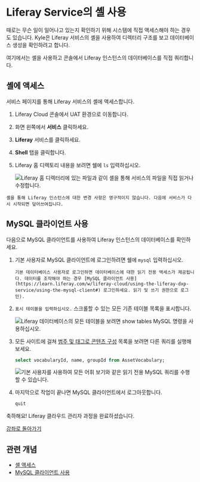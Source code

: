 # Liferay Service의 셸 사용

때로는 무슨 일이 일어나고 있는지 확인하기 위해 시스템에 직접 액세스해야 하는 경우도 있습니다. Kyle은 Liferay 서비스의 셸을 사용하여 디렉터리 구조를 보고 데이터베이스 생성을 확인하려고 합니다.

여기에서는 셸을 사용하고 콘솔에서 Liferay 인스턴스의 데이터베이스를 직접 쿼리합니다.

## 셸에 액세스

서비스 페이지를 통해 Liferay 서비스의 셸에 액세스합니다.

1. Liferay Cloud 콘솔에서 UAT 환경으로 이동합니다.

1. 화면 왼쪽에서 **서비스** 클릭하세요.

1. **Liferay** 서비스를 클릭하세요.

1. **Shell** 탭을 클릭합니다.

1. Liferay 홈 디렉토리 내용을 보려면 쉘에 `ls` 입력하십시오.

    ![Liferay 홈 디렉터리에 있는 파일과 같이 셸을 통해 서비스의 파일을 직접 읽거나 수정합니다.](./using-the-liferay-services-shell/images/01.png)

```{note}
셸을 통해 Liferay 인스턴스에 대한 변경 사항은 영구적이지 않습니다. 다음에 서비스가 다시 시작되면 덮어쓰여집니다.
```

## MySQL 클라이언트 사용

다음으로 MySQL 클라이언트를 사용하여 Liferay 인스턴스의 데이터베이스를 확인하세요.

1. 기본 사용자로 MySQL 클라이언트에 로그인하려면 쉘에 `mysql` 입력하십시오.

    ```{note}
    기본 데이터베이스 사용자로 로그인하면 데이터베이스에 대한 읽기 전용 액세스가 제공됩니다. 데이터를 조작해야 하는 경우 [MySQL 클라이언트 사용](https://learn.liferay.com/w/liferay-cloud/using-the-liferay-dxp-service/using-the-mysql-client#) 로그인하세요. 읽기 및 쓰기 권한으로 로그인).
    ```

1. `표시 테이블을 입력하십시오.` 스크롤할 수 있는 모든 기존 테이블 목록을 표시합니다.

    ![Liferay 데이터베이스의 모든 테이블을 보려면 show tables MySQL 명령을 사용하십시오.](./using-the-liferay-services-shell/images/02.png)

1. 모든 사이트에 걸쳐 [범주 및 태그로 콘텐츠 구성](https://learn.liferay.com/w/dxp/content-authoring-and-management/tags-and-categories/organizing-content-with-categories-and-tags) 목록을 보려면 다른 쿼리를 실행해 보세요.

    ```sql
    select vocabularyId, name, groupId from AssetVocabulary;
    ```

    ![기본 사용자를 사용하여 모든 어휘 보기와 같은 읽기 전용 MySQL 쿼리를 수행할 수 있습니다.](./using-the-liferay-services-shell/images/03.png)

1. 마지막으로 작업이 끝나면 MySQL 클라이언트에서 로그아웃합니다.

    ```sql
    quit
    ```

축하해요! Liferay 클라우드 관리자 과정을 완료하셨습니다.

[강좌로 돌아가기](../../index.md)

## 관련 개념

* [셸 액세스](https://learn.liferay.com/web/guest/w/liferay-cloud/troubleshooting/shell-access)
* [MySQL 클라이언트 사용](https://learn.liferay.com/web/guest/w/liferay-cloud/using-the-liferay-dxp-service/using-the-mysql-client)
